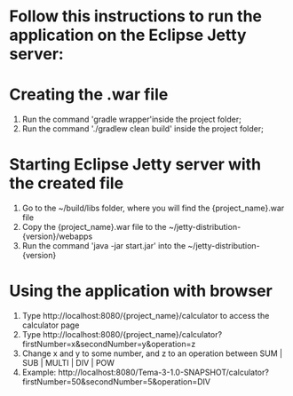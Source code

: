 
# Follow this instructions to run the application on the Eclipse Jetty server:

# Creating the .war file
1. Run the command 'gradle wrapper'inside the project folder;
2. Run the command './gradlew clean build' inside the project folder;

# Starting Eclipse Jetty server with the created file
1. Go to the ~/build/libs folder, where you will find the {project_name}.war file
2. Copy the {project_name}.war file to the ~/jetty-distribution-{version}/webapps
3. Run the command 'java -jar start.jar' into the ~/jetty-distribution-{version}

# Using the application with browser
1. Type http://localhost:8080/{project_name}/calculator to access the calculator page
2. Type http://localhost:8080/{project_name}/calculator?firstNumber=x&secondNumber=y&operation=z
3. Change x and y to some number, and z to an operation between SUM | SUB | MULTI | DIV | POW
4. Example: http://localhost:8080/Tema-3-1.0-SNAPSHOT/calculator?firstNumber=50&secondNumber=5&operation=DIV
